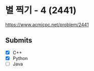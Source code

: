 
# 별 찍기 - 4 (2441)

https://www.acmicpc.net/problem/2441

## Submits

- [x] C++
- [x] Python
- [ ] Java
